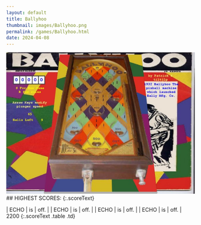 ```yaml
---
layout: default
title: Ballyhoo
thumbnail: images/Ballyhoo.png
permalink: /games/Ballyhoo.html
date: 2024-04-08
---
```


<img src="../images/Ballyhoo.png" class="gameThumbnail img-fluid mx-auto align-middle">
## HIGHEST SCORES:
{:.scoreText}

| ECHO | is | off. | 
| ECHO | is | off. | 
| ECHO | is | off. | 
| ECHO | is | off. | 
2200 
{:.scoreText .table .td}

